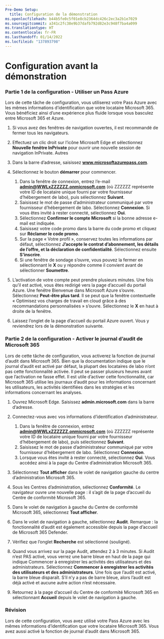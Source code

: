 ```yaml
---
Pre-Demo Setup:
  title: Configuration de la démonstration
ms.openlocfilehash: b44b5fe0c5f01e8cb2364dc426c2ec3a2b1e7029
ms.sourcegitcommit: a341c2fc38e9b37dafb792d82e3c948f7ba4a099
ms.translationtype: HT
ms.contentlocale: fr-FR
ms.lasthandoff: 01/14/2022
ms.locfileid: "137893798"
---
```

# <a name="pre-demo-setup"></a>Configuration avant la démonstration

### <a name="setup-part-1---redeem-azure-pass"></a>Partie 1 de la configuration - Utiliser un Pass Azure
Lors de cette tâche de configuration, vous utiliserez votre Pass Azure avec les mêmes informations d’identification que votre locataire Microsoft 365.  Vous bénéficiez ainsi d’une expérience plus fluide lorsque vous basculez entre Microsoft 365 et Azure.

1. Si vous avez des fenêtres de navigation ouvertes, il est recommandé de fermer tous les navigateurs.

1. Effectuez un clic droit sur l’icône Microsoft Edge et sélectionnez **Nouvelle fenêtre InPrivate** pour ouvrir une nouvelle session de navigation InPrivate. Autres 

1. Dans la barre d’adresse, saisissez **www.microsoftazurepass.com**.  

1. Sélectionnez le bouton **démarrer** pour commencer.

    1. Dans la fenêtre de connexion, entrez l’e-mail **admin@WWLxZZZZZZ.onmicrosoft.com** (où ZZZZZZ représente votre ID de locataire unique fourni par votre fournisseur d’hébergement de labo), puis sélectionnez **Suivant**.
    1. Saisissez le mot de passe d’administrateur communiqué par votre fournisseur d’hébergement de labo. Sélectionnez **Connexion**.  Si vous êtes invité à rester connecté, sélectionnez **Oui**.
    1. Sélectionnez **Confirmer le compte Microsoft** si la bonne adresse e-mail est indiquée.
    1. Saisissez votre code promo dans la barre du code promo et cliquez sur **Réclamer le code promo**.  
    1. Sur la page « Votre profil », conservez toutes les informations par défaut, sélectionnez **J’accepte le contrat d’abonnement, les détails de l’offre, et la déclaration de confidentialité**. Sélectionnez ensuite **S’inscrire**.
    1. Si une fenêtre de sondage s’ouvre, vous pouvez la fermer en sélectionnant le **X** ou y répondre comme il convient avant de sélectionner **Soumettre**.

1. L’activation de votre compte peut prendre plusieurs minutes.  Une fois qu’il est activé, vous êtes redirigé vers la page d’accueil du portail Azure. Une fenêtre Bienvenue dans Microsoft Azure s’ouvre. Sélectionnez **Peut-être plus tard**. Il se peut que la fenêtre contextuelle « Optimisez vos charges de travail en cloud grâce à des recommandations personnalisées » s’ouvre. Sélectionnez le **X** en haut à droite de la fenêtre.

1. Laissez l’onglet de la page d’accueil du portail Azure ouvert. Vous y reviendrez lors de la démonstration suivante.

### <a name="setup-part-2---enable-microsoft-365-audit-log"></a>Partie 2 de la configuration - Activer le journal d’audit de Microsoft 365
Lors de cette tâche de configuration, vous activerez la fonction de journal d’audit dans Microsoft 365.  Bien que la documentation indique que le journal d’audit est activé par défaut, la plupart des locataires de labo n’ont pas cette fonctionnalité activée. Il peut se passer plusieurs heures avant que l’activation ne fasse effet.  Il est utile d’activer cette fonctionnalité, car Microsoft 365 utilise les journaux d’audit pour les informations concernant les utilisateurs, les activités identifiées dans les stratégies et les informations concernant les analyses.

1. Ouvrez Microsoft Edge. Saisissez **admin.microsoft.com** dans la barre d’adresse.

1. Connectez-vous avec vos informations d’identification d’administrateur.
    1. Dans la fenêtre de connexion, entrez **admin@WWLxZZZZZZ.onmicrosoft.com** (où ZZZZZZ représente votre ID de locataire unique fourni par votre fournisseur d’hébergement de labo), puis sélectionnez **Suivant**.
    1. Saisissez le mot de passe d’administrateur communiqué par votre fournisseur d’hébergement de labo. Sélectionnez **Connexion**.
    1. Lorsque vous êtes invité à rester connecté, sélectionnez **Oui**. Vous accédez ainsi à la page du Centre d’administration Microsoft 365.

1. Sélectionnez **Tout afficher** dans le volet de navigation gauche du centre d’administration Microsoft 365.

1. Sous les Centres d’administration, sélectionnez **Conformité**.  Le navigateur ouvre une nouvelle page : il s’agit de la page d’accueil du Centre de conformité Microsoft 365.  

1. Dans le volet de navigation à gauche du Centre de conformité Microsoft 365, sélectionnez **Tout afficher**.

1. Dans le volet de navigation à gauche, sélectionnez **Audit**.  Remarque : la fonctionnalité d’audit est également accessible depuis la page d’accueil de Microsoft 365 Defender.

1. Vérifiez que l’onglet **Recherche** est sélectionné (souligné).

1. Quand vous arrivez sur la page Audit, attendez 2 à 3 minutes.  Si Audit n’est PAS activé, vous verrez une barre bleue en haut de la page qui indique Commencer à enregistrer les activités des utilisateurs et des administrateurs.  Sélectionnez **Commencer à enregistrer les activités des utilisateurs et des administrateurs**.  Une fois que l’audit est activé, la barre bleue disparaît.  S’il n’y a pas de barre bleue, alors l’audit est déjà activé et aucune autre action n’est nécessaire.

1. Retournez à la page d’accueil du Centre de conformité Microsoft 365 en sélectionnant **Accueil** depuis le volet de navigation à gauche.

### <a name="review"></a>Révision

Lors de cette configuration, vous avez utilisé votre Pass Azure avec les mêmes informations d’identification que votre locataire Microsoft 365.  Vous avez aussi activé la fonction de journal d’audit dans Microsoft 365.


